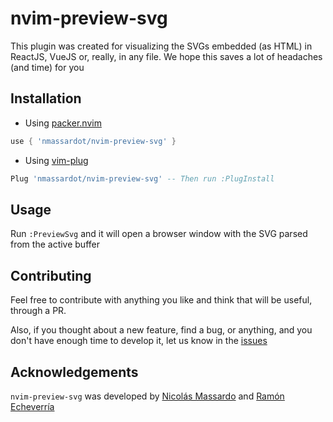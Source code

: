 # nvim-preview-svg
This plugin was created for visualizing the SVGs embedded (as HTML) in ReactJS, VueJS or, really, in any file. We hope this saves a lot of headaches (and time) for you

## Installation
- Using [packer.nvim](https://github.com/wbthomason/packer.nvim)
```lua
use { 'nmassardot/nvim-preview-svg' }
```

- Using [vim-plug](https://github.com/junegunn/vim-plug)
```lua
Plug 'nmassardot/nvim-preview-svg' -- Then run :PlugInstall
```

## Usage
Run `:PreviewSvg` and it will open a browser window with the SVG parsed from the active buffer

## Contributing
Feel free to contribute with anything you like and think that will be useful, through a PR.

Also, if you thought about a new feature, find a bug, or anything, and you don't have enough time to develop it, let us know in the [issues](https://github.com/nmassardot/nvim-preview-svg/issues)

## Acknowledgements
`nvim-preview-svg` was developed by [Nicolás Massardo](https://github.com/nmassardot) and [Ramón Echeverría](https://github.com/rieg-ec)
